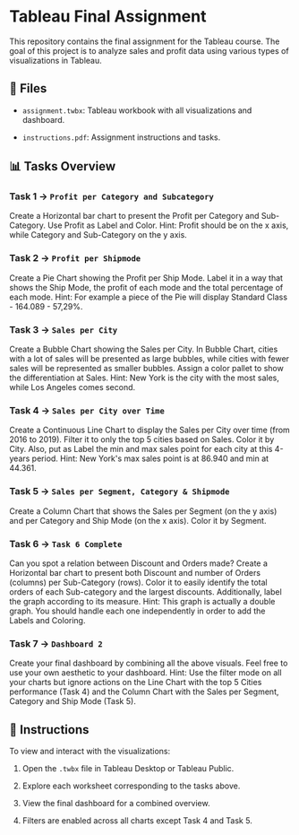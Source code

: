 # Tableau Final Assignment

This repository contains the final assignment for the Tableau course. The goal of this project is to analyze sales and profit data using various types of visualizations in Tableau.

## 📁 Files

- `assignment.twbx`: Tableau workbook with all visualizations and dashboard.

- `instructions.pdf`: Assignment instructions and tasks.

## 📊 Tasks Overview

### Task 1 → `Profit per Category and Subcategory`

Create a Horizontal bar chart to present the Profit per Category and Sub-Category. Use Profit as Label and Color. Hint: Profit should be on the x axis, while Category and Sub-Category on the y axis.

### Task 2 → `Profit per Shipmode`

Create a Pie Chart showing the Profit per Ship Mode. Label it in a way that shows the Ship Mode, the profit of each mode and the total percentage of each mode. Hint: For example a piece of the Pie will display Standard Class - 164.089 - 57,29%.

### Task 3 → `Sales per City`

Create a Bubble Chart showing the Sales per City. In Bubble Chart, cities with a lot of sales will be presented as large bubbles, while cities with fewer sales will be represented as smaller bubbles. Assign a color pallet to show the differentiation at Sales. Hint: New York is the city with the most sales, while Los Angeles comes second.

### Task 4 → `Sales per City over Time`

Create a Continuous Line Chart to display the Sales per City over time (from 2016 to 2019). Filter it to only the top 5 cities based on Sales. Color it by City. Also, put as Label the min and max sales point for each city at this 4-years period. Hint: New York's max sales point is at 86.940 and min at 44.361.

### Task 5 → `Sales per Segment, Category & Shipmode`

Create a Column Chart that shows the Sales per Segment (on the y axis) and per Category and Ship Mode (on the x axis). Color it by Segment.

### Task 6 → `Task 6 Complete`

Can you spot a relation between Discount and Orders made? Create a Horizontal bar chart to present both Discount and number of Orders (columns) per Sub-Category (rows). Color it to easily identify the total orders of each Sub-category and the largest discounts. Additionally, label the graph according to its measure. Hint: This graph is actually a double graph. You should handle each one independently in order to add the Labels and Coloring.

### Task 7 → `Dashboard 2`

Create your final dashboard by combining all the above visuals. Feel free to use your own aesthetic to your dashboard. Hint: Use the filter mode on all your charts but ignore actions on the Line Chart with the top 5 Cities performance (Task 4) and the Column Chart with the Sales per Segment, Category and Ship Mode (Task 5).

## 🧭 Instructions

To view and interact with the visualizations:

1. Open the `.twbx` file in Tableau Desktop or Tableau Public.

2. Explore each worksheet corresponding to the tasks above.

3. View the final dashboard for a combined overview.

4. Filters are enabled across all charts except Task 4 and Task 5.


